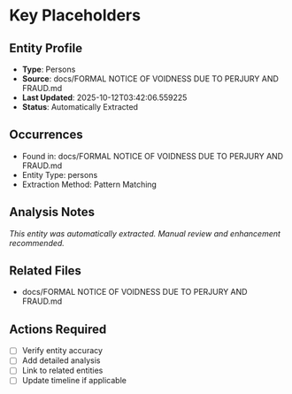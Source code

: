 # Key Placeholders

## Entity Profile
- **Type**: Persons
- **Source**: docs/FORMAL NOTICE OF VOIDNESS DUE TO PERJURY AND FRAUD.md
- **Last Updated**: 2025-10-12T03:42:06.559225
- **Status**: Automatically Extracted

## Occurrences
- Found in: docs/FORMAL NOTICE OF VOIDNESS DUE TO PERJURY AND FRAUD.md
- Entity Type: persons
- Extraction Method: Pattern Matching

## Analysis Notes
*This entity was automatically extracted. Manual review and enhancement recommended.*

## Related Files
- docs/FORMAL NOTICE OF VOIDNESS DUE TO PERJURY AND FRAUD.md

## Actions Required
- [ ] Verify entity accuracy
- [ ] Add detailed analysis
- [ ] Link to related entities
- [ ] Update timeline if applicable
